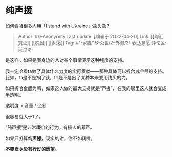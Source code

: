 # 纯声援
[如何看待很多人用「I stand with Ukraine」做头像？](https://www.zhihu.com/question/519129545/answer/2405407954)

> Author: #0-Anonymity
> Last update: [编辑于 2022-04-20]
> Link: [[购汇凭证]] [[脱困]] [[乡愿]]
> Tag: #1-家族/1B-处世/2-外务/2f-表达意愿 
> 评论区:
> 泛讨论:

是这样，如果是我身边的人对某个事情表示这种程度的支持。

我一定会看ta做了具体什么力度的实际贡献——那种具体可以折合成金额的支持。比如，ta是不是捐了钱，ta是不是出了某种本来要用钱买的力。

如果折合金额为零，如果这人做的最大支持就是“声援”，在我的眼里这人就会变成半透明。

透明度 = 音量 / 金额

很容易就大于1了。

“纯声援”是非常廉价的行为，有损人的尊严。

如果只打算**纯声援**，现实的讲，你不如闭嘴。

**不要表达没有行动的愿望。**
